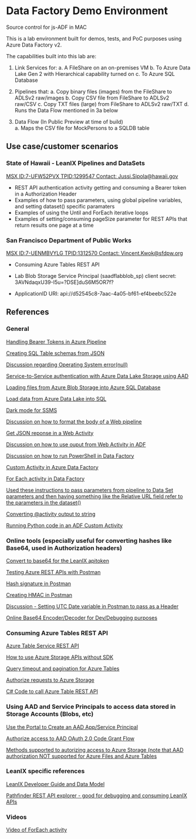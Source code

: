 # Data Factory Demo Environment
Source control for js-ADF in MAC

This is a lab environment built for demos, tests, and PoC purposes using Azure Data Factory v2.

The capabilities built into this lab are:

1) Link Services for:
  a. A FileShare on an on-premises VM
  b. To Azure Data Lake Gen 2 with Hierarchical capability turned on
  c. To Azure SQL Database
  
2) Pipelines that:
  a. Copy binary files (images) from the FileShare to ADLSv2 raw/images
  b. Copy CSV file from FileShare to ADLSv2 raw/CSV
  c. Copy TXT files (large) from FileShare to ADLSv2 raw/TXT
  d. Runs the Data Flow mentioned in 3a below
  
3) Data Flow (In Public Preview at time of build)<br>
  a. Maps the CSV file for MockPersons to a SQLDB table
  
## Use case/customer scenarios

### State of Hawaii - LeanIX Pipelines and DataSets
[MSX ID:7-UFW52PVX TPID:1299547  Contact: Jussi.Sipola@hawaii.gov](https://microsoftsales.crm.dynamics.com/main.aspx?appid=fe0c3504-3700-e911-a849-000d3a10b7cc&pagetype=entityrecord&etn=msp_engagement&id=ab6c8d16-1eea-e911-a85d-000d3a10b05d)
* REST API authentication activity getting and consuming a Bearer token in a Authorization Header
* Examples of how to pass parameters, using global pipeline variables, and setting dataset() specific paramaters
* Examples of using the Until and ForEach iterative loops
* Examples of setting/consuming pageSize parameter for REST APIs that return results one page at a time

### San Francisco Department of Public Works
[MSX ID:7-UENMBVYLG TPID:1312570  Contact: Vincent.Kwok@sfdpw.org](https://microsoftsales.crm.dynamics.com/main.aspx?appid=fe0c3504-3700-e911-a849-000d3a10b7cc&pagetype=entityrecord&etn=msp_engagement&id=1a8822f8-28e6-e911-a862-000d3a10be6f)
* Consuming Azure Tables REST API

* Lab Blob Storage Service Principal (saadflabblob_sp) client secret: 3AVNdaqxU39-I5u=?DSE]duS6M5OR7f?

* ApplicationID URI: api://d52545c8-7aac-4a05-bf61-ef4beebc522e
  
## References

### General

[Handling Bearer Tokens in Azure Pipeline](https://stackoverflow.com/questions/53859600/handling-bearer-tokens-in-azure-pipeline-for-http-objects)

[Creating SQL Table schemas from JSON](https://bertwagner.com/2018/05/22/converting-json-to-sql-server-create-table-statements/)

[Discussion regarding Operating System error(null)](https://stackoverflow.com/questions/46959338/error-executing-openrowset-bulk-azure-sql-database)

[Service-to-Service authentication with Azure Data Lake Storage using AAD](https://docs.microsoft.com/en-us/azure/data-lake-store/data-lake-store-service-to-service-authenticate-using-active-directory)

[Loading files from Azure Blob Storage into Azure SQL Database](https://blogs.msdn.microsoft.com/sqlserverstorageengine/2017/02/23/loading-files-from-azure-blob-storage-into-azure-sql-database/)

[Load data from Azure Data Lake into SQL](https://docs.microsoft.com/en-us/azure/sql-data-warehouse/sql-data-warehouse-load-from-azure-data-lake-store)

[Dark mode for SSMS](https://www.sqlshack.com/setting-up-the-dark-theme-in-sql-server-management-studio/)

[Discussion on how to format the body of a Web pipeline](https://social.msdn.microsoft.com/Forums/azure/en-US/c826f2a8-fa23-4513-bf72-51c97f36b407/the-format-of-body-for-a-post-request-in-web-activity-in-azure-data-factory)

[Get JSON reponse in a Web Activity](https://feedback.azure.com/forums/270578-data-factory/suggestions/34190236-get-the-json-response-in-a-web-activity)

[Discussion on how to use ouput from Web Activity in ADF](https://stackoverflow.com/questions/49693338/use-output-from-web-activity-call-as-variable)

[Discussion on how to run PowerShell in Data Factory](https://stackoverflow.com/questions/52721399/how-to-run-powershell-from-azure-data-factory)

[Custom Activity in Azure Data Factory](https://docs.microsoft.com/en-us/azure/data-factory/transform-data-using-dotnet-custom-activity)

[For Each activity in Data Factory](https://docs.microsoft.com/en-us/azure/data-factory/control-flow-for-each-activity)

[Used these instructions to pass parameters from pipeline to Data Set parameters and then having something like the Relative URL field refer to the parameters in the dataset()](https://blog.pragmaticworks.com/azure-data-factory-v2-parameter-passing)

[Converting @activity output to string](https://stackoverflow.com/questions/49693338/use-output-from-web-activity-call-as-variable)

[Running Python code in an ADF Custom Activity](https://stackoverflow.com/questions/48316458/azure-data-factory-python-custom-activity)

### Online tools (especially useful for converting hashes like Base64, used in Authorization headers)

[Convert to base64 for the LeanIX apitoken](https://www.base64encode.org/)

[Testing Azure REST APIs with Postman](https://www.youtube.com/watch?v=ujzrq8Fg9Gc)

[Hash signature in Postman](https://stackoverflow.com/questions/52974244/concatenate-hex-256sha-hash-a-signature)

[Creating HMAC in Postman](https://gauravds.blogspot.com/2016/06/creating-hmac-in-postman-using-cryptojs.html)

[Discussion - Setting UTC Date variable in Postman to pass as a Header](https://gist.github.com/lsloan/8b986e4ac194dc01de35c017f355e455)

[Online Base64 Encoder/Decoder for Dev/Debugging purposes](https://www.base64converter.com/)

### Consuming Azure Tables REST API

[Azure Table Service REST API](https://docs.microsoft.com/en-us/rest/api/storageservices/table-service-rest-api)

[How to use Azure Storage APIs without SDK](https://tsmatz.wordpress.com/2016/07/06/how-to-get-azure-storage-rest-api-authorization-header/)

[Query timeout and pagination for Azure Tables](https://docs.microsoft.com/en-us/rest/api/storageservices/query-timeout-and-pagination)

[Authorize requests to Azure Storage](https://docs.microsoft.com/en-us/rest/api/storageservices/authorize-requests-to-azure-storage)

[C# Code to call Azure Table REST API](https://stackoverflow.com/questions/42805745/how-to-access-azure-table-storage-using-rest-api-in-net-core)

### Using AAD and Service Principals to access data stored in Storage Accounts (Blobs, etc)

[Use the Portal to Create an AAD App/Service Principal](https://docs.microsoft.com/en-us/azure/active-directory/develop/howto-create-service-principal-portal)

[Authorize access to AAD OAuth 2.0 Code Grant Flow](https://docs.microsoft.com/en-us/azure/active-directory/develop/v1-protocols-oauth-code)

[Methods supported to autorizing access to Azure Storage (note that AAD authorization NOT supported for Azure Files and Azure Tables](https://docs.microsoft.com/en-us/azure/storage/common/storage-auth)

### LeanIX specific references

[LeanIX Developer Guide and Data Model](https://dev.leanix.net/docs/data-model)

[Pathfinder REST API explorer - good for debugging and consuming LeanIX APIs](https://hawaii.leanix.net/services/pathfinder/v1/docs/#!/factSheets/getFactSheetRelations)

### Videos

[Video of ForEach activity](https://www.youtube.com/watch?v=P9uk-q-N8a4&t=277s)

